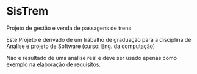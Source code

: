# SisTrem
Projeto de gestão e venda de passagens de trens

Este Projeto é derivado de um trabalho de graduação para a disciplina de Análise e projeto de Software (curso: Eng. da computação)

Não é resultado de uma análise real e deve ser usado apenas como exemplo na elaboração de requisitos.
